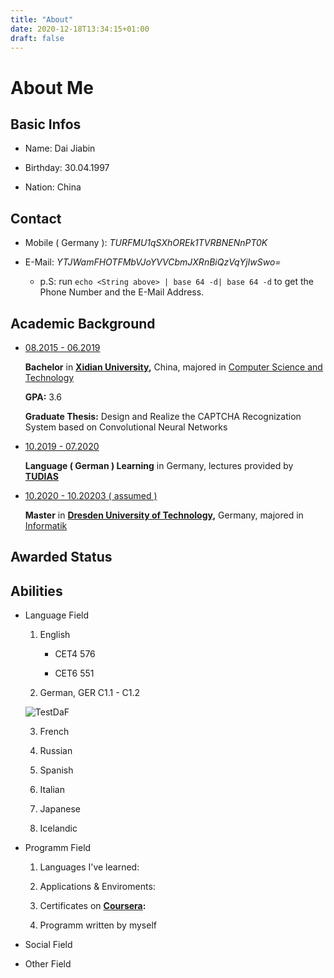 ```yaml
---
title: "About"
date: 2020-12-18T13:34:15+01:00
draft: false 
---
```

	
# About Me

## Basic Infos

- Name: Dai Jiabin

- Birthday: 30.04.1997

- Nation: China

## Contact

- Mobile ( Germany ): _TURFMU1qSXhOREk1TVRBNENnPT0K_

- E-Mail: _YTJWamFHOTFMbVJoYVVCbmJXRnBiQzVqYjIwSwo=_
  
  - p.S: run `echo <String above> | base 64 -d| base 64 -d` to get the Phone Number and the E-Mail Address.

## Academic Background

- <u>08.2015 - 06.2019</u>
  
  __Bachelor__ in __[Xidian University](https://en.wikipedia.org/wiki/Xidian_University),__ China, majored in [Computer Science and Technology](https://cs.xidian.edu.cn/)

  __GPA:__ 3.6
  
  __Graduate Thesis:__ Design and Realize the CAPTCHA Recognization System based on Convolutional Neural Networks

- <u>10.2019 - 07.2020</u>

  __Language ( German ) Learning__ in Germany, lectures provided by __[TUDIAS](https://www.tudias.de/)__

- <u>10.2020 - 10.20203 ( assumed )</u>

  __Master__ in __[Dresden University of Technology](https://en.wikipedia.org/wiki/TU_Dresden),__ Germany, majored in [Informatik](https://tu-dresden.de/ing/informatik/forschung#)

## Awarded Status

## Abilities

- Language Field
  
  1. English
  
     - CET4 576
    
     - CET6 551

  2. German, GER C1.1 - C1.2

    ![TestDaF](/TestDaF.jpg)

  3. French
  
  4. Russian
  
  5. Spanish
  
  6. Italian

  7. Japanese
  
  8. Icelandic

- Programm Field

  1. Languages I've learned:

  2. Applications & Enviroments:
  
  3. Certificates on __[Coursera](https://www.coursera.org/):__
  
  4. Programm written by myself
   
- Social Field

- Other Field
